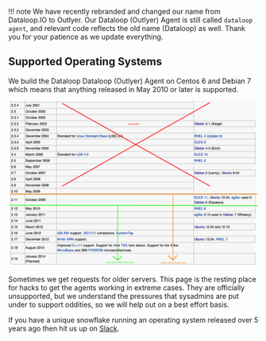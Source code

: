 !!! note
    We have recently rebranded and changed our name from Dataloop.IO to Outlyer. Our Dataloop (Outlyer) Agent is still called `dataloop agent`, and relevant code reflects the old name (Dataloop) as well. Thank you for your patience as we update everything.

## Supported Operating Systems

We build the Dataloop Dataloop (Outlyer) Agent on Centos 6 and Debian 7 which means that anything released in May 2010 or later is supported.

![Supported OS](/img/agent_binary_support.png)

Sometimes we get requests for older servers. This page is the resting place for hacks to get the agents working in extreme cases. They are officially unsupported, but we understand the pressures that sysadmins are put under to support oddities, so we will help out on a best effort basis.

If you have a unique snowflake running an operating system released over 5 years ago then hit us up on [Slack](https://slack.outlyer.com/).
